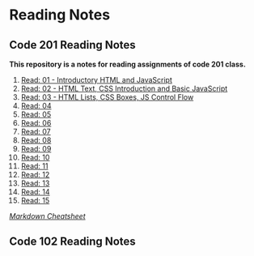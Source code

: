 # Reading Notes

## Code 201 Reading Notes

**This repository is a notes for reading assignments of code 201 class.**

1. [Read: 01 - Introductory HTML and JavaScript](https://github.com/wpiao/reading-notes/blob/main/class-01.md)
2. [Read: 02 - HTML Text, CSS Introduction and Basic JavaScript](https://github.com/wpiao/reading-notes/blob/main/class-02.md)
3. [Read: 03 - HTML Lists, CSS Boxes, JS Control Flow](https://github.com/wpiao/reading-notes/blob/main/class-03.md)
4. [Read: 04](https://github.com/wpiao/reading-notes/blob/main/class-04.md)
5. [Read: 05](https://github.com/wpiao/reading-notes/blob/main/class-05.md)
6. [Read: 06](https://github.com/wpiao/reading-notes/blob/main/class-06.md)
7. [Read: 07](https://github.com/wpiao/reading-notes/blob/main/class-07.md)
8. [Read: 08](https://github.com/wpiao/reading-notes/blob/main/class-08.md)
9. [Read: 09](https://github.com/wpiao/reading-notes/blob/main/class-09.md)
10. [Read: 10](https://github.com/wpiao/reading-notes/blob/main/class-10.md)
11. [Read: 11](https://github.com/wpiao/reading-notes/blob/main/class-11.md)
12. [Read: 12](https://github.com/wpiao/reading-notes/blob/main/class-12.md)
13. [Read: 13](https://github.com/wpiao/reading-notes/blob/main/class-13.md)
14. [Read: 14](https://github.com/wpiao/reading-notes/blob/main/class-14.md)
15. [Read: 15](https://github.com/wpiao/reading-notes/blob/main/class-15.md)

_[Markdown Cheatsheet](https://github.com/adam-p/markdown-here/wiki/Markdown-Cheatsheet#links)_

## Code 102 Reading Notes
